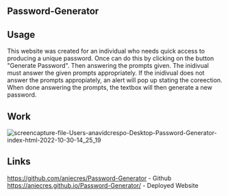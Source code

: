 ## Password-Generator

## Usage

This website was created for an individual who needs quick access to producing a unique password. Once can do this by clicking on the button "Generate Password". Then answering the prompts given. The inidivual must answer the given prompts appropriately. If the inidivual does not answer the prompts appropiately, an alert will pop up stating the coreection. When done answering the prompts, the textbox will then generate a new password. 

## Work

![screencapture-file-Users-anavidcrespo-Desktop-Password-Generator-index-html-2022-10-30-14_25_19](https://user-images.githubusercontent.com/111096788/198895162-06b79db6-e079-4d85-813b-8ca99fb2ac13.png)

## Links

https://github.com/aniecres/Password-Generator - Github<br>
https://aniecres.github.io/Password-Generator/ - Deployed Website


